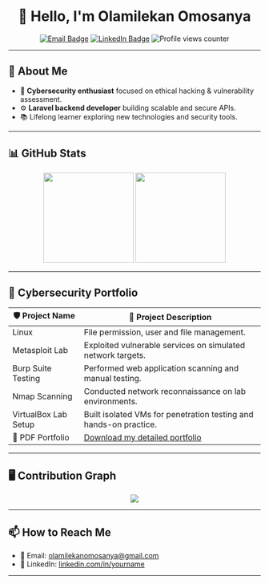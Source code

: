 <h1 align="center">👋 Hello, I'm Olamilekan Omosanya</h1>

<p align="center">
  <a href="mailto:olamilekanomosanya@gmail.com"><img src="https://img.shields.io/badge/Email-D14836?style=for-the-badge&logo=gmail&logoColor=white" alt="Email Badge"></a>
  <a href="https://www.linkedin.com/in/olamilekan13"><img src="https://img.shields.io/badge/LinkedIn-0077B5?style=for-the-badge&logo=linkedin&logoColor=white" alt="LinkedIn Badge"></a>
  <img src="https://komarev.com/ghpvc/?username=olamilekan13&style=for-the-badge" alt="Profile views counter">
</p>

---

## 💼 About Me

- 🔐 **Cybersecurity enthusiast** focused on ethical hacking & vulnerability assessment.
- ⚙️ **Laravel backend developer** building scalable and secure APIs.
- 📚 Lifelong learner exploring new technologies and security tools.

---

## 📊 GitHub Stats

<p align="center">
  <img height="180em" src="https://github-readme-stats.vercel.app/api?username=olamilekan13&show_icons=true&hide_border=true&count_private=true&include_all_commits=true" />
  <img height="180em" src="https://github-readme-stats.vercel.app/api/top-langs/?username=olamilekan13&layout=compact&hide_border=true&langs_count=8"/>
</p>

---

## 📂 Cybersecurity Portfolio

| 🛡️ **Project Name**         | 📃 **Project Description**                                          |
|-----------------------------|--------------------------------------------------------------------|
| Linux                       | File permission, user and file management.                         |
| Metasploit Lab              | Exploited vulnerable services on simulated network targets.        |
| Burp Suite Testing          | Performed web application scanning and manual testing.             |
| Nmap Scanning               | Conducted network reconnaissance on lab environments.              |
| VirtualBox Lab Setup        | Built isolated VMs for penetration testing and hands-on practice.  |
| 📄 PDF Portfolio            | [Download my detailed portfolio](./CybersecurityPortfolio.pdf)     |

---

## 🖥️ Contribution Graph

<p align="center">
  <img src="https://github-readme-activity-graph.vercel.app/graph?username=olamilekan13&theme=react-dark&hide_border=true">
</p>

---

## 📫 How to Reach Me

- 📧 Email: olamilekanomosanya@gmail.com 
- 💼 LinkedIn: [linkedin.com/in/yourname](https://www.linkedin.com/in/olamilekan13/)

---

<!--
**olamilekan13/olamilekan13** is a ✨ special ✨ repository because its `README.md` appears on your GitHub profile.
-->
